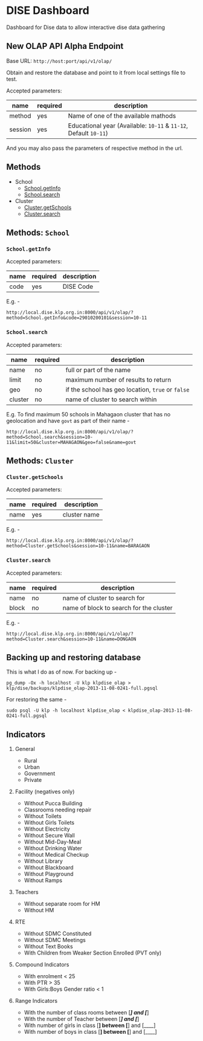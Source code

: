 DISE Dashboard
===============

Dashboard for Dise data to allow interactive dise data gathering

New OLAP API Alpha Endpoint
---
Base URL: `http://host:port/api/v1/olap/`

Obtain and restore the database and point to it from local settings file to test.

Accepted parameters:

| name     | required |  description                    |
| -------- | ---------| ------------                    |
| method   |    yes   | Name of one of the available mathods  |
| session  |    yes   | Educational year (Available: `10-11` & `11-12`, Default `10-11`)  |

And you may also pass the parameters of respective method in the url.

Methods
---
 - School
    - [School.getInfo](#schoolgetinfo)
    - [School.search](#schoolsearch)
 - Cluster
    - [Cluster.getSchools](#clustergetschools)
    - [Cluster.search](#clustersearch)

Methods: `School`
---
### `School.getInfo`

Accepted parameters:

| name   | required |  description                    |
| ------ | ---------| ------------                    |
| code   |    yes   | DISE Code                       |

E.g. -

    http://local.dise.klp.org.in:8000/api/v1/olap/?method=School.getInfo&code=29010200101&session=10-11

### `School.search`

Accepted parameters:

| name    | required |  description                    |
| ------  | ---------| ------------                    |
| name    | no | full or part of the name |
| limit   | no | maximum number of results to return |
| geo     | no | if the school has geo location, `true` or `false` |
| cluster   | no | name of cluster to search within |

E.g. To find maximum 50 schools in Mahagaon cluster that has no geolocation and have `govt` as part of their name -

    http://local.dise.klp.org.in:8000/api/v1/olap/?method=School.search&session=10-11&limit=50&cluster=MAHAGAON&geo=false&name=govt


Methods: `Cluster`
---
### `Cluster.getSchools`

Accepted parameters:

| name   | required |  description                    |
| ------ | ---------| ------------                    |
| name   | yes | cluster name |

E.g. -

    http://local.dise.klp.org.in:8000/api/v1/olap/?method=Cluster.getSchools&session=10-11&name=BARAGAON


### `Cluster.search`

Accepted parameters:

| name   | required |  description                    |
| ------ | ---------| ------------                    |
| name   | no | name of cluster to search for |
| block   | no | name of block to search for the cluster |

E.g. -

    http://local.dise.klp.org.in:8000/api/v1/olap/?method=Cluster.search&session=10-11&name=DONGAON


Backing up and restoring database
---
This is what I do as of now. For backing up -

    pg_dump -Ox -h localhost -U klp klpdise_olap > klp/dise/backups/klpdise_olap-2013-11-08-0241-full.pgsql

For restoring the same -

    sudo psql -U klp -h localhost klpdise_olap < klpdise_olap-2013-11-08-0241-full.pgsql

Indicators
---

1. General
    - Rural
    - Urban
    - Government
    - Private

2. Facility (negatives only)
    - Without Pucca Building
    - Classrooms needing repair
    - Without Toilets
    - Without Girls Toilets
    - Without Electricity
    - Without Secure Wall
    - Without Mid-Day-Meal
    - Without Drinking Water
    - Without Medical Checkup
    - Without Library
    - Without Blackboard
    - Without Playground
    - Without Ramps

3. Teachers
    - Without separate room for HM
    - Without HM

4. RTE
    - Without SDMC Constituted
    - Without SDMC Meetings
    - Without Text Books
    - With Children from Weaker Section Enrolled (PVT only)

5. Compound Indicators
    - With enrolment < 25
    - With PTR > 35
    - With Girls:Boys Gender ratio < 1

6. Range Indicators
    - With the number of class rooms between [___] and [___]
    - With the number of Teacher between [___] and [___]
    - With number of girls in class [____] between [____] and [____]
    - With number of boys in class [____] between [____] and [____]